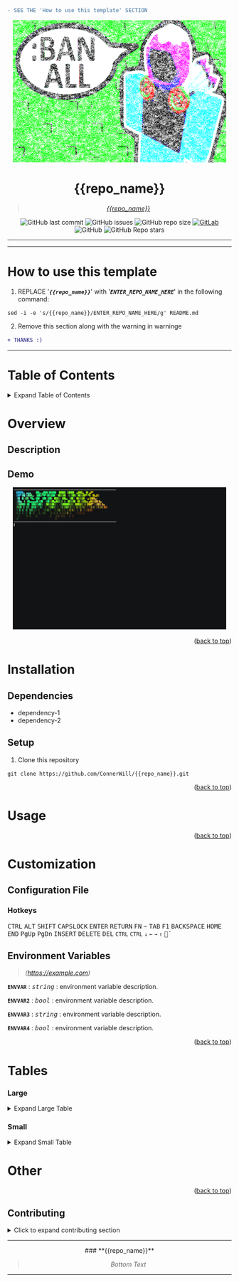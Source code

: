 ```diff
- SEE THE 'How to use this template' SECTION 
```

<div align="center">

<!---<img width="480" height="320" src="/media/{{repo_name}}-banner.png">--->
  
  <img width="480" height="320" src="/media/banner.png">

# **{{repo_name}}**
  
> *[*{{repo_name}}*](https://example.com)*
  

  
![GitHub last commit](https://img.shields.io/github/last-commit/ConnerWill/{{repo_name}})
![GitHub issues](https://img.shields.io/github/issues-raw/ConnerWill/{{repo_name}})
![GitHub repo size](https://img.shields.io/github/repo-size/ConnerWill/{{repo_name}})
[![GitLab](https://img.shields.io/static/v1?label=gitlab&logo=gitlab&color=E24329&message=mirrored)](https://gitlab.com/ConnerWill/{{repo_name}})
![GitHub](https://img.shields.io/github/license/ConnerWill/{{repo_name}})
![GitHub Repo stars](https://img.shields.io/github/stars/ConnerWill/{{repo_name}}?style=social)

---
</div>

---

# How to use this template

1. REPLACE '***`{{repo_name}}`***' with '***`ENTER_REPO_NAME_HERE`***' in the following command:

```console
sed -i -e 's/{{repo_name}}/ENTER_REPO_NAME_HERE/g' README.md
```
2. Remove this section along with the warning in  warninge

```diff
+ THANKS :)
```




---

# Table of Contents
<details>
  <summary>Expand Table of Contents</summary>

  ---
  
* [{{repo_name}}](#{{repo_name}})
* [Table of Contents](#table-of-contents)
* [Overview](#overview)
  * [Description](##description)
  * [Demo](##demo)
* [Installation](#installation)
  * [Dependencies](##dependencies)
    * [Dependency-1-Installation](###dependency-1-installation)
  * [Setup](##setup)
* [Usage](#usage)
* [Customization](#customization)
  * [Configuration File](##configuration-file)
    * [Hotkeys](###hotkeys)
  * [Environment Variables](#environment-variables)
* [Other](#other)

  ---
  
<p align="right">(<a href="#top">back to top</a>)</p>

</details>  


# Overview

## Description

## Demo

<div align="center">

<img width="480" height="320" src="/media/replace-placeholders-demo.gif">

</div>


<p align="right">(<a href="#top">back to top</a>)</p>

# Installation

## Dependencies

* dependency-1
* dependency-2

## Setup

1. Clone this repository

```console
git clone https://github.com/ConnerWill/{{repo_name}}.git
```

<p align="right">(<a href="#top">back to top</a>)</p>

# Usage

<p align="right">(<a href="#top">back to top</a>)</p>

# Customization

## Configuration File

### Hotkeys

<kbd>CTRL</kbd>
<kbd>ALT</kbd>
<kbd>SHIFT</kbd>
<kbd>CAPSLOCK</kbd>
<kbd>ENTER</kbd>
<kbd>RETURN</kbd>
<kbd>FN</kbd>
<kbd>~</kbd>
<kbd>TAB</kbd>
<kbd>F1</kbd>
<kbd>BACKSPACE</kbd>
<kbd>HOME</kbd>
<kbd>END</kbd>
<kbd>PgUp</kbd>
<kbd>PgDn</kbd>
<kbd>INSERT</kbd>
<kbd>DELETE</kbd>
<kbd>DEL</kbd>
<kbd>`CTRL`</kbd>
<kbd>```CTRL```</kbd>
<kbd>`↓`</kbd>
<kbd>`←`</kbd>
<kbd>`→`</kbd>
<kbd>`↑`</kbd>
*<kbd>`</kbd>*







## Environment Variables

> *(https://example.com)*

**```ENVVAR```**
: *<kbd>string</kbd>*
: environment variable description. 

**```ENVVAR2```**
: *<kbd>bool</kbd>*
: environment variable description.

**```ENVVAR3```**
: *<kbd>string</kbd>*
: environment variable description. 

**```ENVVAR4```**
: *<kbd>bool</kbd>*
: environment variable description.

<p align="right">(<a href="#top">back to top</a>)</p>


# Tables

### Large

<details>
  <summary>Expand Large Table</summary>

<!---
UPPERLEFT_TITLE="TEST"
UPPERLEFT_CONTENT="test"

UPPERMIDDLE_TITLE="TEST"
UPPERMIDDLE_CONTENT="TEST"

UPPERRIGHT_TITLE="TEST"
UPPERRIGHT_CONTENT="test"

LOWERLEFT_TITLE="TEST"
LOWERLEFT_CONTENT="test"

LOWERMIDDLE_TITLE="TEST"
LOWERMIDDLE_CONTENT="test"

LOWERRIGHT_TITLE="TEST"
LOWERRIGHT_CONTENT="test"
--->


<div align="center">

<table border="0" width="100%">
<col style="width:33%">
<col style="width:33%">
<col style="width:33%">
<tbody>
<tr style="border: 0px !important;">
<td valign="top" style="border: 0px !important;"><b>$UPPERLEFT_TITLE</b>$UPPERLEFT_CONTENT</td>
<td valign="top" style="border: 0px !important;"><b>$UPPERMIDDLE_TITLE</b>$UPPERMIDDLE_CONTENT</td>
<td valign="top" style="border: 0px !important;"><b>$UPPERRIGHT_TITLE</b>$UPPERRIGHT_CONTENT</td>
</tr>
<tr style="border: 0px !important;">
<td valign="top" style="border: 0px !important;"><b>$LOWERLEFT_TITLE</b>$LOWERLEFT_CONTENT</td>
<td valign="top" style="border: 0px !important;"><b>$LOWERMIDDLE_TITLE</b>$LOWERMIDDLE_CONTENT</td>
<td valign="top" style="border: 0px !important;"><b>$LOWERRIGHT_TITLE</b>$LOWERRIGHT_CONTENT</td></tr>
</tbody>
</table>

</div>

<p align="right">(<a href="#top">back to top</a>)</p>

</details>  


### Small

<details>
  <summary>Expand Small Table</summary>


<div align="center">

| xxh-shell                            | status    | [something](https://example.com)                                                     | demo |   |
|--------------------------------------|-----------|--------------------------------------------------------------------------------------|------|---|
| **[something](https://example.com)   | `content` | <a href="https://asciinema.org/a/osSEzqnmH9pMYEZibNe2K7ZL7" target="_blank">demo</a> |      |   |
| **[something](https://example.com)   | `content` | <a href="https://asciinema.org/a/rCiT9hXQ5IdwqOwg6rifyFZzb" target="_blank">demo</a> |      |   |
| **[something](https://example.com)   |           |                                                                                      |      |   |
| **[something](https://example.com)   | `content` | <a href="https://asciinema.org/a/314508" target="_blank">demo</a>                    |      |   |
| **[something](https://example.com)** | beta      |                                                                                      |      |   |
| **[something](https://example.com)** | alpha     |                                                                                      |      |   |
| **[something](https://example.com)** | alpha     |                                                                                      |      |   |


</div>

<p align="right">(<a href="#top">back to top</a>)</p>

</details>  



# Other

<p align="right">(<a href="#top">back to top</a>)</p>

<!-- CONTRIBUTING -->
## Contributing

<details>
  <summary>Click to expand contributing section</summary>

  ---

Any contributions you make are **greatly appreciated**.

If you have a suggestion that would make this better, please fork the repo and create a pull request. You can also simply open an issue.


1. Fork the Project
2. Create your Feature Branch (`git checkout -b feature/AmazingFeature`)
3. Commit your Changes (`git commit -m 'Add some AmazingFeature'`)
4. Push to the Branch (`git push origin feature/AmazingFeature`)
5. Open a Pull Request

<p align="right">(<a href="#top">back to top</a>)</p>

</details>  

---

<div align="center">
### **{{repo_name}}** 
  
> *Bottom Text*
  
---
</div>
